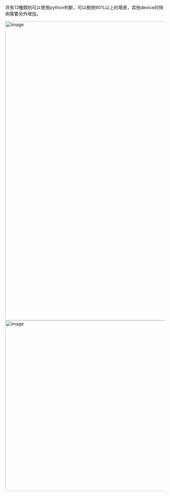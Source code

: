 共有13種類別可以使用python判斷，可以檢視90%以上的場景，其他device的特例需要另外增加。

<img width="1767" height="944" alt="image" src="https://github.com/user-attachments/assets/83745e33-bf55-4f03-9017-39609adef47f" />
<img width="1756" height="538" alt="image" src="https://github.com/user-attachments/assets/295e65af-6d89-4c35-b440-5ff0cb4d1764" />


